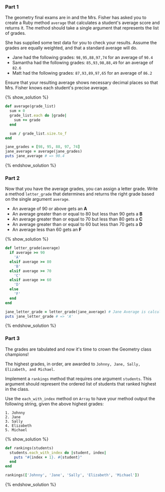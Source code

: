### Part 1

The geometry final exams are in and the Mrs. Fisher has asked you to create a Ruby method
`average` that calculates a student's average score and returns it.
The method should take a single argument that represents the list of grades.

She has supplied some test data for you to check your results.
Assume the grades are equally weighted, and that a standard average will do.

* Jane had the following grades: `98,95,88,97,74` for an average of `90.4`
* Samantha had the following grades: `85,93,98,88,49` for an average of `82.6`
* Matt had the following grades: `87,93,89,97,65` for an average of `86.2`

Ensure that your resulting average shows necessary decimal places so that Mrs. Fisher knows
each student's precise average.

{% show_solution %}
```ruby
def average(grade_list)
  sum = 0
  grade_list.each do |grade|
    sum += grade
  end

  sum / grade_list.size.to_f
end

jane_grades = [98, 95, 88, 97, 74]
jane_average = average(jane_grades)
puts jane_average # => 90.4
```
{% endshow_solution %}

### Part 2

Now that you have the average grades, you can assign a letter grade.
Write a method `letter_grade` that determines and returns the right grade based on the single argument `average`.

* An average of 90 or above gets an **A**
* An average greater than or equal to 80 but less than 90 gets a **B**
* An average greater than or equal to 70 but less than 80 gets a **C**
* An average greater than or equal to 60 but less than 70 gets a **D**
* An average less than 60 gets an **F**

{% show_solution %}
```ruby
def letter_grade(average)
  if average >= 90
    'A'
  elsif average >= 80
    'B'
  elsif average >= 70
    'C'
  elsif average >= 60
    'D'
  else
    'F'
  end
end

jane_letter_grade = letter_grade(jane_average) # Jane Average is calculated in Part 1
puts jane_letter_grade # => 'A'
```
{% endshow_solution %}

### Part 3

The grades are tabulated and now it's time to crown the Geometry class champions!

The highest grades, in order, are awarded to `Johnny, Jane, Sally, Elizabeth, and Michael`.

Implement a `rankings` method that requires one argument `students`.
This argument should represent the ordered list of students that ranked highest in the class.

Use the `each_with_index` method on `Array` to have your method output the following string,
given the above highest grades:

```no-highlight
1. Johnny
2. Jane
3. Sally
4. Elizabeth
5. Michael
```

{% show_solution %}
```ruby
def rankings(students)
  students.each_with_index do |student, index|
    puts "#{index + 1}. #{student}"
  end
end

rankings(['Johnny', 'Jane', 'Sally', 'Elizabeth', 'Michael'])
```
{% endshow_solution %}

